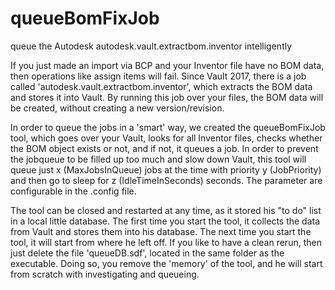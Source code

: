 # queueBomFixJob
queue the Autodesk autodesk.vault.extractbom.inventor intelligently

If you just made an import via BCP and your Inventor file have no BOM data, then operations like assign items will fail. Since Vault 2017, there is a job called 'autodesk.vault.extractbom.inventor', which extracts the BOM data and stores it into Vault. By running this job over your files, the BOM data will be created, without creating a new version/revision.

In order to queue the jobs in a 'smart' way, we created the queueBomFixJob tool, which goes over your Vault, looks for all Inventor files, checks whether the BOM object exists or not, and if not, it queues a job. In order to prevent the jobqueue to be filled up too much and slow down Vault, this tool will queue just x (MaxJobsInQueue) jobs at the time with priority y (JobPriority) and then go to sleep for z (IdleTimeInSeconds) seconds. The parameter are configurable in the .config file.

The tool can be closed and restarted at any time, as it stored his "to do" list in a local little database. The first time you start the tool, it collects the data from Vault and stores them into his database. The next time you start the tool, it will start from where he left off. If you like to have a clean rerun, then just delete the file 'queueDB.sdf', located in the same folder as the executable. Doing so, you remove the 'memory' of the tool, and he will start from scratch with investigating and queueing.